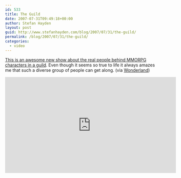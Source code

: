 ```yaml
---
id: 533
title: The Guild
date: 2007-07-31T09:49:18+00:00
author: Stefan Hayden
layout: post
guid: http://www.stefanhayden.com/blog/2007/07/31/the-guild/
permalink: /blog/2007/07/31/the-guild/
categories:
  - video
---
```

<a href="http://www.youtube.com/user/watchtheguild">This is an awesome new show about the real people behind MMORPG characters in a guild</a>. Even though it seems so true to life it always amazes me that such a diverse group of people can get along. (via <a href="http://www.wonderlandblog.com/wonderland/">Wonderland</a>)
<iframe width="560" height="315" src="http://www.youtube.com/embed/grCTXGW3sxQ" title="YouTube video player" frameborder="0" allow="accelerometer; autoplay; clipboard-write; encrypted-media; gyroscope; picture-in-picture" allowfullscreen></iframe>
